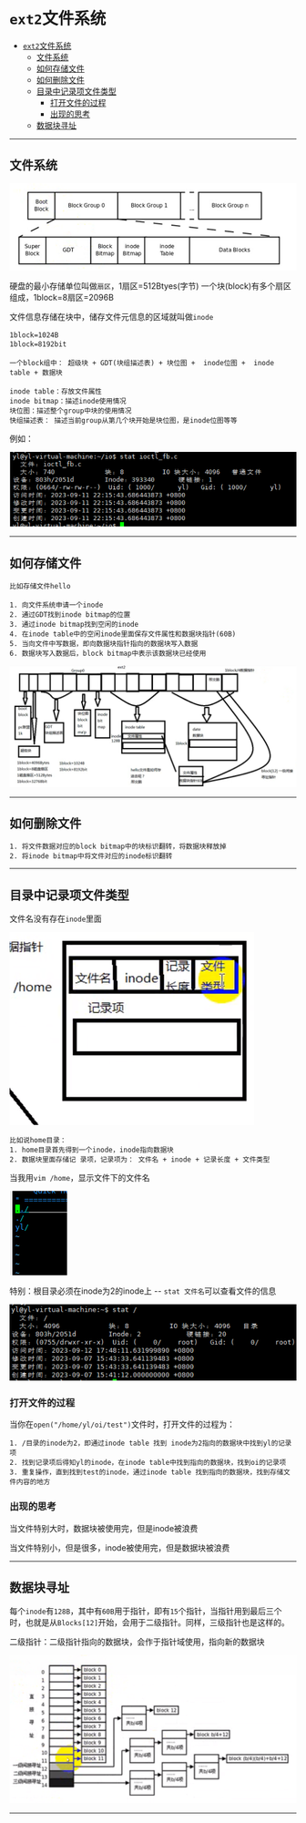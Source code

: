 # `ext2`文件系统

- [`ext2`文件系统](#ext2文件系统)
  - [文件系统](#文件系统)
  - [如何存储文件](#如何存储文件)
  - [如何删除文件](#如何删除文件)
  - [目录中记录项文件类型](#目录中记录项文件类型)
    - [打开文件的过程](#打开文件的过程)
    - [出现的思考](#出现的思考)
  - [数据块寻址](#数据块寻址)

---

## 文件系统

![文件系统](images/2023-09-11-22-17-18.png)

硬盘的最小存储单位叫做`扇区`，1扇区=512Btyes(字节)
一个块(block)有多个扇区组成，1block=8扇区=2096B

文件信息存储在块中，储存文件元信息的区域就叫做`inode`

```Linux
1block=1024B
1block=8192bit

一个block组中： 超级块 + GDT(块组描述表) + 块位图 +  inode位图 +  inode table + 数据块

inode table：存放文件属性
inode bitmap：描述inode使用情况
块位图：描述整个group中块的使用情况
快组描述表： 描述当前group从第几个块开始是块位图，是inode位图等等

```

例如：

![文件](images/2023-09-11-22-31-25.png)

---

## 如何存储文件

```Linux
比如存储文件hello 

1. 向文件系统申请一个inode
2. 通过GDT找到inode bitmap的位置
3. 通过inode bitmap找到空闲的inode
4. 在inode table中的空闲inode里面保存文件属性和数据块指针(60B)
5. 当向文件中写数据，即向数据块指针指向的数据块写入数据
6. 数据块写入数据后，block bitmap中表示该数据块已经使用 
```

![文件存储](images/2023-09-11-22-59-51.png)

---

## 如何删除文件

```Linux
1. 将文件数据对应的block bitmap中的块标识翻转，将数据块释放掉
2. 将inode bitmap中将文件对应的inode标识翻转
```

---

## 目录中记录项文件类型

文件名没有存在`inode`里面

![文件类型](images/2023-09-13-10-33-21.png)

```Linux
比如说home目录：
1. home目录首先得到一个inode，inode指向数据块
2. 数据块里面存储记 录项，记录项为： 文件名 + inode + 记录长度 + 文件类型 
```

当我用`vim /home`，显示文件下的文件名

![vim 目录](images/2023-09-13-10-38-57.png)

特别：根目录必须在inode为2的inode上   -- `stat 文件名`可以查看文件的信息

![/目录](images/2023-09-13-10-41-22.png)

### 打开文件的过程

当你在`open("/home/yl/oi/test")`文件时，打开文件的过程为：

```Linux
1. /目录的inode为2，即通过inode table 找到 inode为2指向的数据块中找到yl的记录项
2. 找到记录项后得知yl的inode，在inode table中找到指向的数据块，找到oi的记录项
3. 重复操作，直到找到test的inode，通过inode table 找到指向的数据块，找到存储文件内容的地方
```

### 出现的思考

当文件特别大时，数据块被使用完，但是inode被浪费

当文件特别小，但是很多，inode被使用完，但是数据块被浪费

---

## 数据块寻址

每个`inode`有`128B`，其中有`60B`用于指针，即有`15`个指针，当指针用到最后三个时，也就是从`Blocks[12]`开始，会用于二级指针。同样，三级指针也是这样的。

二级指针：二级指针指向的数据块，会作于指针域使用，指向新的数据块

![数据块寻址](images/2023-09-13-10-52-28.png)

---
